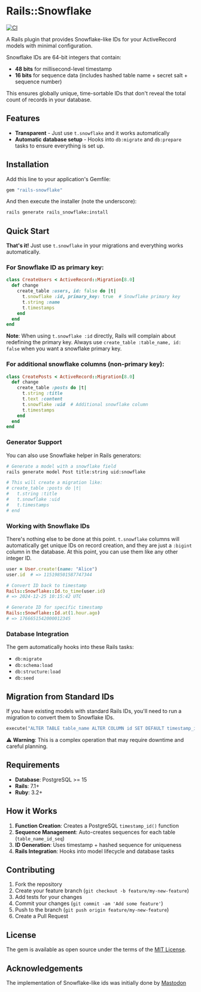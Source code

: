 # Rails::Snowflake

[![CI](https://github.com/luizkowalski/snowflake_id/actions/workflows/ci.yml/badge.svg?branch=main)](https://github.com/luizkowalski/snowflake_id/actions/workflows/ci.yml)

A Rails plugin that provides Snowflake-like IDs for your ActiveRecord models with minimal configuration.

Snowflake IDs are 64-bit integers that contain:
- **48 bits** for millisecond-level timestamp
- **16 bits** for sequence data (includes hashed table name + secret salt + sequence number)

This ensures globally unique, time-sortable IDs that don't reveal the total count of records in your database.

## Features

- **Transparent** - Just use `t.snowflake` and it works automatically
- **Automatic database setup** - Hooks into `db:migrate` and `db:prepare` tasks to ensure everything is set up.

## Installation

Add this line to your application's Gemfile:

```ruby
gem "rails-snowflake"
```

And then execute the installer (note the underscore):
```bash
rails generate rails_snowflake:install
```

## Quick Start

**That's it!** Just use `t.snowflake` in your migrations and everything works automatically.

### For Snowflake ID as primary key:
```ruby
class CreateUsers < ActiveRecord::Migration[8.0]
  def change
    create_table :users, id: false do |t|
      t.snowflake :id, primary_key: true  # Snowflake primary key
      t.string :name
      t.timestamps
    end
  end
end
```

**Note**: When using `t.snowflake :id` directly, Rails will complain about redefining the primary key. Always use `create_table :table_name, id: false` when you want a snowflake primary key.

### For additional snowflake columns (non-primary key):
```ruby
class CreatePosts < ActiveRecord::Migration[8.0]
  def change
    create_table :posts do |t|
      t.string :title
      t.text :content
      t.snowflake :uid  # Additional snowflake column
      t.timestamps
    end
  end
end
```

### Generator Support

You can also use Snowflake helper in Rails generators:

```bash
# Generate a model with a snowflake field
rails generate model Post title:string uid:snowflake

# This will create a migration like:
# create_table :posts do |t|
#   t.string :title
#   t.snowflake :uid
#   t.timestamps
# end
```

### Working with Snowflake IDs

There's nothing else to be done at this point. `t.snowflake` columns will automatically get unique IDs on record creation, and they are just a `:bigint` column in the database.
At this point, you can use them like any other integer ID.

```ruby
user = User.create!(name: "Alice")
user.id  # => 115198501587747344

# Convert ID back to timestamp
Rails::Snowflake::Id.to_time(user.id)
# => 2024-12-25 10:15:42 UTC

# Generate ID for specific timestamp
Rails::Snowflake::Id.at(1.hour.ago)
# => 1766651542000012345
```

### Database Integration

The gem automatically hooks into these Rails tasks:
- `db:migrate`
- `db:schema:load`
- `db:structure:load`
- `db:seed`

## Migration from Standard IDs

If you have existing models with standard Rails IDs, you'll need to run a migration to convert them to Snowflake IDs.

```ruby
execute("ALTER TABLE table_name ALTER COLUMN id SET DEFAULT timestamp_id('table_name')")
```

⚠️ **Warning**: This is a complex operation that may require downtime and careful planning.

## Requirements

- **Database**: PostgreSQL >= 15
- **Rails**: 7.1+
- **Ruby**: 3.2+

## How it Works

1. **Function Creation**: Creates a PostgreSQL `timestamp_id()` function
2. **Sequence Management**: Auto-creates sequences for each table (`table_name_id_seq`)
3. **ID Generation**: Uses timestamp + hashed sequence for uniqueness
4. **Rails Integration**: Hooks into model lifecycle and database tasks


## Contributing

1. Fork the repository
2. Create your feature branch (`git checkout -b feature/my-new-feature`)
3. Add tests for your changes
4. Commit your changes (`git commit -am 'Add some feature'`)
5. Push to the branch (`git push origin feature/my-new-feature`)
6. Create a Pull Request

## License
The gem is available as open source under the terms of the [MIT License](https://opensource.org/licenses/MIT).


## Acknowledgements

The implementation of Snowflake-like ids was initially done by [Mastodon](https://github.com/mastodon/mastodon/blob/06803422da3794538cd9cd5c7ccd61a0694ef921/lib/mastodon/snowflake.rb)
